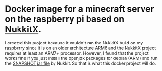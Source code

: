 Docker image for a minecraft server on the raspberry pi based on [NukkitX](https://github.com/NukkitX/Nukkit).
===

I created this project because it couldn't run the NukkitX build on my raspberry since it is on an older architecture ARM6 and the NukkitX project requires at least an ARM7+ processor. However, I found that the project works fine if you just install the openjdk packages for debian (ARM) and run the [SNAPSHOT jar file](https://ci.nukkitx.com/job/NukkitX/job/Nukkit/job/master/lastSuccessfulBuild/artifact/target/nukkit-1.0-SNAPSHOT.jar) by   Nukkit. So that is what this docker project will do.
